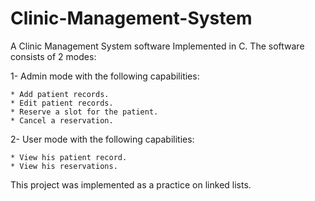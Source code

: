 # Clinic-Management-System

A Clinic Management System software Implemented in C. The software consists of 2 modes:

  1- Admin mode with the following capabilities:
  
    * Add patient records.
    * Edit patient records.
    * Reserve a slot for the patient.
    * Cancel a reservation.
  
  2- User mode with the following capabilities:
  
    * View his patient record.
    * View his reservations.
    
This project was implemented as a practice on linked lists.
